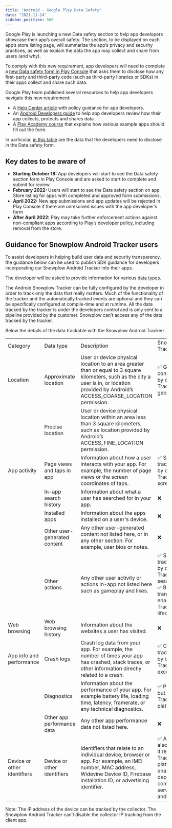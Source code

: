 ```yaml
---
title: "Android - Google Play Data Safety"
date: "2021-11-24"
sidebar_position: 500
---
```


Google Play is launching a new Data safety section to help app developers showcase their app’s overall safety. The section, to be displayed on each app’s store listing page, will summarize the app’s privacy and security practices, as well as explain the data the app may collect and share from users (and why).

To comply with this new requirement, app developers will need to complete a [new Data safety form in Play Console](https://youtu.be/pNAS_0IcHtM) that asks them to disclose how any first-party and third-party code (such as third-party libraries or SDKs) in their apps collect and share such data.

Google Play team published several resources to help app developers navigate this new requirement:

- A [Help Center article](https://notifications.google.com/g/p/AD-FnEzpM5OIRR9qJ0cLnuIwMUN4WlfZCYSLvasCsNu4xihuMgCDuPxTmZbi2LfHb_mZOcWdLEIs2EZ-oPJRd30cgIbtR-PNHP0lGpUFlgjixAf_eW-8JfoVcgh5lkaOEzwq4xPJjGCz1h90GXY) with policy guidance for app developers.
- An [Android Developers guide](https://notifications.google.com/g/p/AD-FnEyRmAjHbFOlf4uK4pt5SWZ45hcuBi-at_hyCBVLgiNCd3UjAGFtKrKmxsPKIDTyHYFGf4QLjU4sY46_Rp-XBZHy6LnInPiV9ZW7hB8MSWsNOXz_P9u4LV0T5JfG0mGWHw) to help app developers review how their app collects, protects and shares data.
- A [Play Academy course](https://notifications.google.com/g/p/AD-FnEwkvMQvGbxZvh5t6QOkS6Onk77dUNH4xO2t9EnJVQIZDqnP6Hq7Va337l4fGm6NPcap_GSXBSfmAkWgR-xdHNNWwI9TX9D1agSbiTVg87aVsI_m2-rOnqWf8bBom8poRMlEQGg3IujfPRctUuJEp2lvSqL6re2NCMbbVEBJlPvQqXtEjQwHpxXpGE71TEuAwIW5fHTXJz4VlbQo-GQhcx29Q4g3YxXGDScUgg) that explains how various example apps should fill out the form.

In particular, [in this table](https://support.google.com/googleplay/android-developer/answer/10787469?hl=en#in_play_console) are the data that the developers need to disclose in the Data safety form.

## Key dates to be aware of

- **Starting October 18:** App developers will start to see the Data safety section form in Play Console and are asked to start to complete and submit for review.
- **February 2022:** Users will start to see the Data safety section on app Store listing for apps with completed and approved form submissions.
- **April 2022:** New app submissions and app updates will be rejected in Play Console if there are unresolved issues with the app developer’s form
- **After April 2022:** Play may take further enforcement actions against non-compliant apps according to Play’s developer policy, including removal from the store.

## Guidance for Snowplow Android Tracker users

To assist developers in helping build user data and security transparency, the guidance below can be used to publish SDK guidance for developers incorporating our Snowplow Android Tracker into their apps.

The developer will be asked to provide information for various [data types](https://support.google.com/googleplay/android-developer/answer/10787469#zippy=%2Cdata-types).

The Android Snowplow Tracker can be fully configured by the developer in order to track only the data that really matters. Much of the functionality of the tracker and the automatically tracked events are optional and they can be specifically configured at compile-time and at runtime. All the data tracked by the tracker is under the developers control and is only sent to a pipeline provided by the customer. Snowplow can’t access any of the data tracked by the tracker.

Below the details of the data trackable with the Snowplow Android Tracker:

<table><tbody><tr><td>Category</td><td>Data type</td><td>Description</td><td>Snowplow Android TrackerFeature</td></tr><tr><td>Location</td><td>Approximate location</td><td>User or device physical location to an area greater than or equal to 3 square kilometers, such as the city a user is in, or location provided by Android’s ACCESS_COARSE_LOCATION permission.</td><td>✅ Geolocation context(optional and <strong>disabled</strong> by default in TrackerConfiguration geoLocationContext)</td></tr><tr><td></td><td>Precise location</td><td>User or device physical location within an area less than 3 square kilometers, such as location provided by Android’s ACCESS_FINE_LOCATION permission.</td><td></td></tr><tr><td>App activity</td><td>Page views and taps in app</td><td>Information about how a user interacts with your app. For example, the number of page views or the screen coordinates of taps.</td><td>✅ ScreenView automatic tracking(optional but enabled by default in TrackerConfiguration screenViewAutotracking)</td></tr><tr><td></td><td>In-app search history</td><td>Information about what a user has searched for in your app.</td><td>❌</td></tr><tr><td></td><td>Installed apps</td><td>Information about the apps installed on a user's device.</td><td>❌</td></tr><tr><td></td><td>Other user-generated content</td><td>Any other user-generated content not listed here, or in any other section. For example, user bios or notes.</td><td>❌</td></tr><tr><td></td><td>Other actions</td><td>Any other user activity or actions in-app not listed here such as gameplay and likes.</td><td>✅ Session automatic tracking(optional but enabled by default in TrackerConfiguration sessionContext)<br/>✅ Background-Foreground transition tracking(optional but enabled by default in TrackerConfiguration lifecycleAutotracking)</td></tr><tr><td>Web browsing</td><td>Web browsing history</td><td>Information about the websites a user has visited.</td><td>❌</td></tr><tr><td>App info and performance</td><td>Crash logs</td><td>Crash log data from your app. For example, the number of times your app has crashed, stack traces, or other information directly related to a crash.</td><td>✅ Crash reporting automatic tracking(optional but enabled by default in TrackerConfiguration exceptionAutotracking)</td></tr><tr><td></td><td>Diagnostics</td><td>Information about the performance of your app. For example battery life, loading time, latency, framerate, or any technical diagnostics.</td><td>✅ Platform context&nbsp;(optional but enabled by default in TrackerConfiguration platformContext)</td></tr><tr><td></td><td>Other app performance data</td><td>Any other app performance data not listed here.</td><td>❌</td></tr><tr><td>Device or other identifiers</td><td>Device or other identifiers</td><td>Identifiers that relate to an individual device, browser or app. For example, an IMEI number, MAC address, Widevine Device ID, Firebase installation ID, or advertising identifier.</td><td>✅ Advertising identifier (AAID, also called IDFA) (optional but it requires TrackerConfiguration platformContext which is enabled by default, a dependency with com.google.android.gms:play-services-ads and a <a href="https://ads-developers.googleblog.com/2018/10/announcing-v1700-of-android-google.html">tag</a> on androidManifest.xml)</td></tr></tbody></table>

Note: The IP address of the device can be tracked by the collector. The Snowplow Android Tracker can’t disable the collector IP tracking from the client app.
